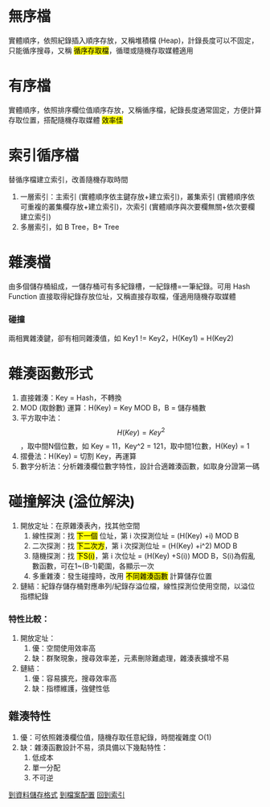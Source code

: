 # 無序檔
實體順序，依照紀錄插入順序存放，又稱堆積檔 (Heap)，計錄長度可以不固定，只能循序搜尋，又稱 <mark>循序存取檔</mark>，循環或隨機存取媒體適用

# 有序檔
實體順序，依照排序欄位值順序存放，又稱循序檔，紀錄長度通常固定，方便計算存取位置，搭配隨機存取媒體 <mark>效率佳</mark>

# 索引循序檔
替循序檔建立索引，改善隨機存取時間
1. 一層索引：主索引 (實體順序依主鍵存放+建立索引)，叢集索引 (實體順序依可重複的叢集欄存放+建立索引)，次索引 (實體順序與次要欄無關+依次要欄建立索引)
2. 多層索引，如 B Tree，B+ Tree

# 雜湊檔
由多個儲存桶組成，一儲存桶可有多紀錄槽，一紀錄槽=一筆紀錄。可用 Hash Function 直接取得紀錄存放位址，又稱直接存取檔，僅適用隨機存取媒體

### 碰撞
兩相異雜湊鍵，卻有相同雜湊值，如 Key1 != Key2，H(Key1) = H(Key2)

# 雜湊函數形式
1. 直接雜湊：Key = Hash，不轉換
2. MOD (取餘數) 運算：H(Key) = Key MOD B，B = 儲存桶數
3. 平方取中法：$$H(Key) = Key^2$$，取中間N個位數，如 Key = 11，Key^2 = 121，取中間1位數，H(Key) = 1
4. 摺疊法：H(Key) = 切割 Key，再運算
5. 數字分析法：分析雜湊欄位數字特性，設計合適雜湊函數，如取身分證第一碼

# 碰撞解決 (溢位解決)
1. 開放定址：在原雜湊表內，找其他空間
	1. 線性探測：找 <mark>下一個</mark> 位址，第 i 次探測位址 = (H(Key) +i) MOD B
	2. 二次探測：找 <mark>下二次方</mark>，第 i 次探測位址 = (H(Key) +i^2) MOD B
	3. 隨機探測：找 <mark>下S(i)</mark>，第 i 次位址 = (H(Key) +S(i)) MOD B，S(i)為假亂數函數，可在1~(B-1)範圍，各顯示一次
	4. 多重雜湊：發生碰撞時，改用 <mark>不同雜湊函數</mark> 計算儲存位置
2. 鏈結：紀錄存儲存桶對應串列/紀錄存溢位檔，線性探測位使用空間，以溢位指標紀錄

### 特性比較：
1. 開放定址：
	1. 優：空間使用效率高
	2. 缺：群聚現象，搜尋效率差，元素刪除難處理，雜湊表擴增不易
2. 鏈結：
	1. 優：容易擴充，搜尋效率高
	2. 缺：指標維護，強健性低

## 雜湊特性
1. 優：可依照雜湊欄位值，隨機存取任意紀錄，時間複雜度 O(1)
2. 缺：雜湊函數設計不易，須具備以下幾點特性：
	1. 低成本
	2. 單一分配
	3. 不可逆

[到資料儲存格式](資料儲存格式)
[到檔案配置](檔案配置)
[回到索引]((%E4%BD%9C%E6%A5%AD%E7%B3%BB%E7%B5%B1%E7%B4%A2%E5%BC%95))